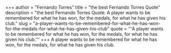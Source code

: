+++
author = "Fernando Torres"
title = "the best Fernando Torres Quote"
description = "the best Fernando Torres Quote: A player wants to be remembered for what he has won, for the medals, for what he has given his club."
slug = "a-player-wants-to-be-remembered-for-what-he-has-won-for-the-medals-for-what-he-has-given-his-club"
quote = '''A player wants to be remembered for what he has won, for the medals, for what he has given his club.'''
+++
A player wants to be remembered for what he has won, for the medals, for what he has given his club.
